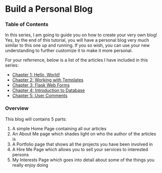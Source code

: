 # Build a Personal Blog

### Table of Contents

In this series, I am going to guide you on how to create your very own blog! Yes, by the end of this tutorial, you will have a personal blog very much similar to this one up and running. If you so wish, you can use your new understanding to further customize it to make it more personal.

For your referrence, below is a list of the articles I have included in this series:

* [Chapter 1: Hello, World!](hello_world.md)
* [Chapter 2: Working with Templates](flask_templates.md)
* [Chapter 3: Flask Web Forms](flask_web_forms.md)
* [Chapter 4: Introduction to Database](working_with_database.md)
* [Chapter 5: User Comments](display_user_comments.md)

### Overview

This blog will contains 5 parts:

1. A simple Home Page containing all our articles
2. An About Me page which shades light on who the author of the articles is
3. A Portfolio page that shows all the projects you have been involved in
4. A Hire Me Page which allows you to sell your services to interested persons
5. My Interests Page which goes into detail about some of the things you really enjoy doing